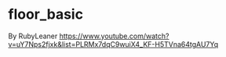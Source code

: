 # floor_basic
By RubyLeaner
https://www.youtube.com/watch?v=uY7Nps2fjxk&list=PLRMx7dqC9wuiX4_KF-H5TVna64tgAU7Yq
